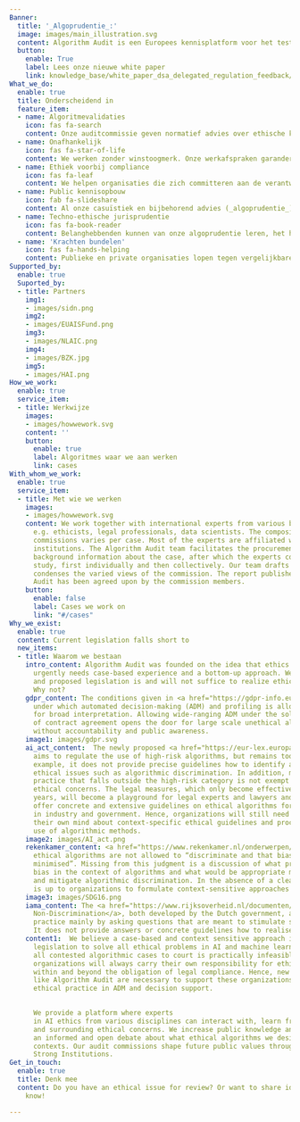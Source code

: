 ```yaml
---
Banner:
  title: '_Algoprudentie_:'
  image: images/main_illustration.svg
  content: Algorithm Audit is een Europees kennisplatform voor het testen van AI-bias en normatieve AI-standaarden. We creëren _algoprudentie_ door het samenstellen van deliberatieve auditcommissies. Deze onafhankelijke commissies geven normatief advies over ethische vraagstukken bij de inzet van algoritmes.
  button:
    enable: True
    label: Lees onze nieuwe white paper
    link: knowledge_base/white_paper_dsa_delegated_regulation_feedback/
What_we_do:
  enable: true
  title: Onderscheidend in
  feature_item:
  - name: Algoritmevalidaties
    icon: fas fa-search
    content: Onze auditcommissie geven normatief advies over ethische kwestie bij inzet van algoritmes. Hierbij is een context-afhankelijke en risico-averse aanpak leidend.
  - name: Onafhankelijk
    icon: fas fa-star-of-life
    content: We werken zonder winstoogmerk. Onze werkafspraken garanderen onafhankelijkheid, kwaliteit en diversiteit van onze auditcommissie en bijbehorend normatief advies.
  - name: Ethiek voorbij compliance
    icon: fas fa-leaf
    content: We helpen organisaties die zich committeren aan de verantwoorde inzet van algoritmes met biastoetsing en het invullen van open juridische normen.
  - name: Public kennisopbouw
    icon: fab fa-slideshare
    content: Al onze casuïstiek en bijbehorend advies (_algoprudentie_) is openbaar. Zo dragen we bij aan publieke kennisopbouw over de verantwoorde inzet van algoritmes.
  - name: Techno-ethische jurisprudentie
    icon: fas fa-book-reader
    content: Belanghebbenden kunnen van onze algoprudentie leren, het helpen verbeteren en het inzetten als referentiemateriaal bij soortgelijke vraagstukken.
  - name: 'Krachten bundelen'
    icon: fas fa-hands-helping
    content: Publieke en private organisaties lopen tegen vergelijkbare uitdagingen aan. Wij jagen het collectieve leerproces over de verantwoorde inzet van algoritmes aan door overheid, bedrijfsleven, NGOs en wetenschap met elkaar te verbinden. 
Supported_by:
  enable: true
  Suported_by:
  - title: Partners
    img1:
    - images/sidn.png
    img2:
    - images/EUAISFund.png
    img3:
    - images/NLAIC.png
    img4:
    - images/BZK.jpg
    img5:
    - images/HAI.png
How_we_work:
  enable: true
  service_item:
  - title: Werkwijze
    images:
    - images/howwework.svg
    content: ''
    button:
      enable: true
      label: Algoritmes waar we aan werken
      link: cases
With_whom_we_work:
  enable: true
  service_item:
  - title: Met wie we werken
    images:
    - images/howwework.svg
    content: We work together with international experts from various backgrounds,
      e.g. ethicists, legal professionals, data scientists. The composition of audit
      commissions varies per case. Most of the experts are affiliated with academic
      institutions. The Algorithm Audit team facilitates the procurement of sufficient
      background information about the case, after which the experts conduct an in-depth
      study, first individually and then collectively. Our team drafts a report that
      condenses the varied views of the commission. The report published by Algorithm
      Audit has been agreed upon by the commission members.
    button:
      enable: false
      label: Cases we work on
      link: "#/cases"
Why_we_exist:
  enable: true
  content: Current legislation falls short to
  new_items:
  - title: Waarom we bestaan
    intro_content: Algorithm Audit was founded on the idea that ethics in algorithmic methods
      urgently needs case-based experience and a bottom-up approach. We believe existing
      and proposed legislation is and will not suffice to realize ethical algorithms.
      Why not? 
    gdpr_content: The conditions given in <a href="https://gdpr-info.eu/art-22-gdpr/" target="_blank">GDPR Article 22 (2)</a>
      under which automated decision-making (ADM) and profiling is allowed are open
      for broad interpretation. Allowing wide-ranging ADM under the sole condition
      of contract agreement opens the door for large scale unethical algorithmic practices
      without accountability and public awareness.
    image1: images/gdpr.svg
    ai_act_content:  The newly proposed <a href="https://eur-lex.europa.eu/legal-content/EN/TXT/?qid=1623335154975&uri=CELEX%3A52021PC0206" target="_blank">AI Act </a> of the European Commission
      aims to regulate the use of high-risk algorithms, but remains too generic. For
      example, it does not provide precise guidelines how to identify and mitigate
      ethical issues such as algorithmic discrimination. In addition, machine learning
      practice that falls outside the high-risk category is not exempt from major
      ethical concerns. The legal measures, which only become effective in several
      years, will become a playground for legal experts and lawyers and will not directly
      offer concrete and extensive guidelines on ethical algorithms for organizations
      in industry and government. Hence, organizations will still need to make up
      their own mind about context-specific ethical guidelines and procedures in their
      use of algorithmic methods.
    image2: images/AI_act.png
    rekenkamer_content: <a href="https://www.rekenkamer.nl/onderwerpen/algoritmes-digitaal-toetsingskader/ethiek" target="_blank">Perspective 3.1.1</a> in the Guidelines for Algorithms of the Dutch Court of Auditors argues that
      ethical algorithms are not allowed to “discriminate and that bias should be
      minimised”. Missing from this judgment is a discussion of what precisely constitutes
      bias in the context of algorithms and what would be appropriate methods to ascertain
      and mitigate algorithmic discrimination. In the absence of a clear ethical framework, it
      is up to organizations to formulate context-sensitive approaches to combat discrimination.
    image3: images/SDG16.png
    iama_content: The <a href="https://www.rijksoverheid.nl/documenten/rapporten/2021/02/25/impact-assessment-mensenrechten-en-algoritmes" target="_blank">Impact Assessment Human Rights and Algorithms (IAMA)</a> and the <a href="https://www.rijksoverheid.nl/documenten/rapporten/2021/06/10/handreiking-non-discriminatie-by-design" target="_blank">Handbook for
      Non-Discrimination</a>, both developed by the Dutch government, assess discriminatory
      practice mainly by asking questions that are meant to stimulate self-reflection.
      It does not provide answers or concrete guidelines how to realise ethical algorithms.
    content1:  We believe a case-based and context sensitive approach is indispensable to develop ethical algorithms. One should not expect top-down regulation and
      legislation to solve all ethical problems in AI and machine learning. Taking
      all contested algorithmic cases to court is practically infeasible. More importantly,
      organizations will always carry their own responsibility for ethical algorithms
      within and beyond the obligation of legal compliance. Hence, new bottom-up initiatives
      like Algorithm Audit are necessary to support these organizations and to strengthen
      ethical practice in ADM and decision support.
      

      We provide a platform where experts
      in AI ethics from various disciplines can interact with, learn from and steer actual algorithmic practice
      and surrounding ethical concerns. We increase public knowledge and stimulate
      an informed and open debate about what ethical algorithms we desire as a society in various
      contexts. Our audit commissions shape future public values through discussion and deliberation. As such, Algorithm Audit contributes in the digital realm to SDG16 – Peace, Justice and
      Strong Institutions. 
Get_in_touch:
  enable: true
  title: Denk mee
  content: Do you have an ethical issue for review? Or want to share ideas? Let us
    know!

---
```

